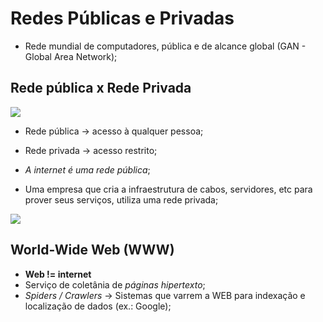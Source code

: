 # Redes Públicas e Privadas
- Rede mundial de computadores, pública e de alcance global (GAN - Global Area Network);

## Rede pública x Rede Privada

<img src="https://www.researchgate.net/publication/236597163/figure/fig4/AS:668754279161867@1536454853898/Private-vs-public-networks-Public-networks-can-often-have-multiple-accounts-for-the.png">

- Rede pública -> acesso à qualquer pessoa;
- Rede privada -> acesso restrito;

- *A internet é uma rede pública*; 
- Uma empresa que cria a infraestrutura de cabos, servidores, etc para prover seus serviços, utiliza uma rede privada;

<img src="https://www.techjunkie.com/wp-content/uploads/2020/11/Screenshot-2020-11-11-143935.png">

## World-Wide Web (WWW)
- **Web != internet**
- Serviço de coletânia de *páginas hipertexto*;
- *Spiders / Crawlers* -> Sistemas que varrem a WEB para indexação e localização de dados (ex.: Google);